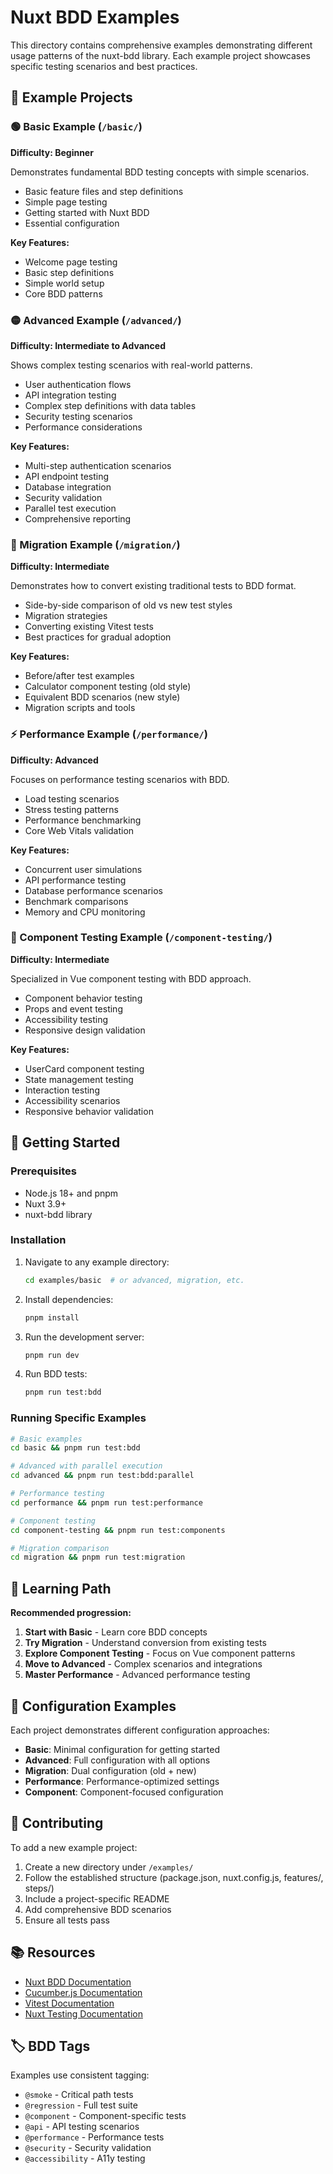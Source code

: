 # Nuxt BDD Examples

This directory contains comprehensive examples demonstrating different usage patterns of the nuxt-bdd library. Each example project showcases specific testing scenarios and best practices.

## 📁 Example Projects

### 🟢 Basic Example (`/basic/`)
**Difficulty: Beginner**

Demonstrates fundamental BDD testing concepts with simple scenarios.

- Basic feature files and step definitions
- Simple page testing
- Getting started with Nuxt BDD
- Essential configuration

**Key Features:**
- Welcome page testing
- Basic step definitions
- Simple world setup
- Core BDD patterns

### 🟡 Advanced Example (`/advanced/`)
**Difficulty: Intermediate to Advanced**

Shows complex testing scenarios with real-world patterns.

- User authentication flows
- API integration testing
- Complex step definitions with data tables
- Security testing scenarios
- Performance considerations

**Key Features:**
- Multi-step authentication scenarios
- API endpoint testing
- Database integration
- Security validation
- Parallel test execution
- Comprehensive reporting

### 🔄 Migration Example (`/migration/`)
**Difficulty: Intermediate**

Demonstrates how to convert existing traditional tests to BDD format.

- Side-by-side comparison of old vs new test styles
- Migration strategies
- Converting existing Vitest tests
- Best practices for gradual adoption

**Key Features:**
- Before/after test examples
- Calculator component testing (old style)
- Equivalent BDD scenarios (new style)
- Migration scripts and tools

### ⚡ Performance Example (`/performance/`)
**Difficulty: Advanced**

Focuses on performance testing scenarios with BDD.

- Load testing scenarios
- Stress testing patterns
- Performance benchmarking
- Core Web Vitals validation

**Key Features:**
- Concurrent user simulations
- API performance testing
- Database performance scenarios
- Benchmark comparisons
- Memory and CPU monitoring

### 🧩 Component Testing Example (`/component-testing/`)
**Difficulty: Intermediate**

Specialized in Vue component testing with BDD approach.

- Component behavior testing
- Props and event testing
- Accessibility testing
- Responsive design validation

**Key Features:**
- UserCard component testing
- State management testing
- Interaction testing
- Accessibility scenarios
- Responsive behavior validation

## 🚀 Getting Started

### Prerequisites

- Node.js 18+ and pnpm
- Nuxt 3.9+
- nuxt-bdd library

### Installation

1. Navigate to any example directory:
   ```bash
   cd examples/basic  # or advanced, migration, etc.
   ```

2. Install dependencies:
   ```bash
   pnpm install
   ```

3. Run the development server:
   ```bash
   pnpm run dev
   ```

4. Run BDD tests:
   ```bash
   pnpm run test:bdd
   ```

### Running Specific Examples

```bash
# Basic examples
cd basic && pnpm run test:bdd

# Advanced with parallel execution
cd advanced && pnpm run test:bdd:parallel

# Performance testing
cd performance && pnpm run test:performance

# Component testing
cd component-testing && pnpm run test:components

# Migration comparison
cd migration && pnpm run test:migration
```

## 📖 Learning Path

**Recommended progression:**

1. **Start with Basic** - Learn core BDD concepts
2. **Try Migration** - Understand conversion from existing tests  
3. **Explore Component Testing** - Focus on Vue component patterns
4. **Move to Advanced** - Complex scenarios and integrations
5. **Master Performance** - Advanced performance testing

## 🔧 Configuration Examples

Each project demonstrates different configuration approaches:

- **Basic**: Minimal configuration for getting started
- **Advanced**: Full configuration with all options
- **Migration**: Dual configuration (old + new)
- **Performance**: Performance-optimized settings
- **Component**: Component-focused configuration

## 🤝 Contributing

To add a new example project:

1. Create a new directory under `/examples/`
2. Follow the established structure (package.json, nuxt.config.js, features/, steps/)
3. Include a project-specific README
4. Add comprehensive BDD scenarios
5. Ensure all tests pass

## 📚 Resources

- [Nuxt BDD Documentation](../../README.md)
- [Cucumber.js Documentation](https://cucumber.io/docs/cucumber/)
- [Vitest Documentation](https://vitest.dev/)
- [Nuxt Testing Documentation](https://nuxt.com/docs/getting-started/testing)

## 🏷️ BDD Tags

Examples use consistent tagging:

- `@smoke` - Critical path tests
- `@regression` - Full test suite
- `@component` - Component-specific tests
- `@api` - API testing scenarios
- `@performance` - Performance tests
- `@security` - Security validation
- `@accessibility` - A11y testing